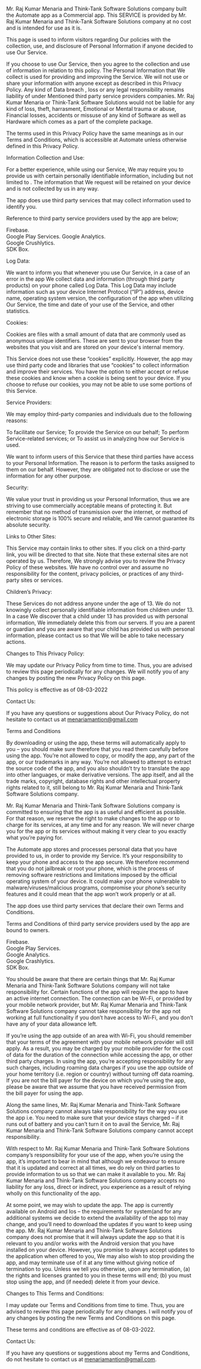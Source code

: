 Mr. Raj Kumar Menaria and Think-Tank Software Solutions  company built the Automate app as a Commercial app. This SERVICE is provided by Mr. Raj Kumar Menaria and Think-Tank Software Solutions  company at no cost and is intended for use as it is.

This page is used to inform visitors regarding Our policies with the collection, use, and disclosure of Personal Information if anyone decided to use Our Service.

If you choose to use Our Service, then you agree to the collection and use of information in relation to this policy. The Personal Information that We collect is used for providing and improving the Service. We will not use or share your information with anyone except as described in this Privacy Policy. Any kind of Data breach , loss or any legal responsibility remains liability of under Mentioned third party service providers companies. Mr. Raj Kumar Menaria or Think-Tank Software Solutions would not be liable for any kind of loss, theft, harrasment, Emotional or Mental trauma or abuse, Financial losses, accidents or missuse of any kind of Software as well as Hardware which comes as a part of the complete package. 

The terms used in this Privacy Policy have the same meanings as in our Terms and Conditions, which is accessible at Automate unless otherwise defined in this Privacy Policy.

Information Collection and Use:

For a better experience, while using our Service, We may require you to provide us with certain personally identifiable information, including but not limited to . The information that We request will be retained on your device and is not collected by us in any way.

The app does use third party services that may collect information used to identify you.

Reference to third party service providers used by the app are below;

Firebase.   
Google Play Services. 
Google Analytics.  
Google Crushlytics.          
SDK Box. 

Log Data:

We want to inform you that whenever you use Our Service, in a case of an error in the app We collect data and information (through third party products) on your phone called Log Data. This Log Data may include information such as your device Internet Protocol (“IP”) address, device name, operating system version, the configuration of the app when utilizing Our Service, the time and date of your use of the Service, and other statistics.

Cookies:

Cookies are files with a small amount of data that are commonly used as anonymous unique identifiers. These are sent to your browser from the websites that you visit and are stored on your device's internal memory.

This Service does not use these “cookies” explicitly. However, the app may use third party code and libraries that use “cookies” to collect information and improve their services. You have the option to either accept or refuse these cookies and know when a cookie is being sent to your device. If you choose to refuse our cookies, you may not be able to use some portions of this Service.

Service Providers:

We may employ third-party companies and individuals due to the following reasons:

To facilitate our Service;
To provide the Service on our behalf;
To perform Service-related services; or
To assist us in analyzing how our Service is used.

We want to inform users of this Service that these third parties have access to your Personal Information. The reason is to perform the tasks assigned to them on our behalf. However, they are obligated not to disclose or use the information for any other purpose.

Security:

We value your trust in providing us your Personal Information, thus we are striving to use commercially acceptable means of protecting it. But remember that no method of transmission over the internet, or method of electronic storage is 100% secure and reliable, and We cannot guarantee its absolute security.

Links to Other Sites:

This Service may contain links to other sites. If you click on a third-party link, you will be directed to that site. Note that these external sites are not operated by us. Therefore, We strongly advise you to review the Privacy Policy of these websites. We have no control over and assume no responsibility for the content, privacy policies, or practices of any third-party sites or services.

Children’s Privacy:

These Services do not address anyone under the age of 13. We do not knowingly collect personally identifiable information from children under 13. In a case We discover that a child under 13 has provided us with personal information, We immediately delete this from our servers. If you are a parent or guardian and you are aware that your child has provided us with personal information, please contact us so that We will be able to take necessary actions.

Changes to This Privacy Policy:

We may update our Privacy Policy from time to time. Thus, you are advised to review this page periodically for any changes. We will notify you of any changes by posting the new Privacy Policy on this page.

This policy is effective as of 08-03-2022

Contact Us:

If you have any questions or suggestions about Our Privacy Policy, do not hesitate to contact us at menariamantion@gmail.com



Terms and Conditions

By downloading or using the app, these terms will automatically apply to you – you should make sure therefore that you read them carefully before using the app. You’re not allowed to copy, or modify the app, any part of the app, or our trademarks in any way. You’re not allowed to attempt to extract the source code of the app, and you also shouldn’t try to translate the app into other languages, or make derivative versions. The app itself, and all the trade marks, copyright, database rights and other intellectual property rights related to it, still belong to Mr. Raj Kumar Menaria and Think-Tank Software Solutions  company.

Mr. Raj Kumar Menaria and Think-Tank Software Solutions  company is committed to ensuring that the app is as useful and efficient as possible. For that reason, we reserve the right to make changes to the app or to charge for its services, at any time and for any reason. We will never charge you for the app or its services without making it very clear to you exactly what you’re paying for.

The Automate app stores and processes personal data that you have provided to us, in order to provide my Service. It’s your responsibility to keep your phone and access to the app secure. We therefore recommend that you do not jailbreak or root your phone, which is the process of removing software restrictions and limitations imposed by the official operating system of your device. It could make your phone vulnerable to malware/viruses/malicious programs, compromise your phone’s security features and it could mean that the app won’t work properly or at all.

The app does use third party services that declare their own Terms and Conditions.

Terms and Conditions of third party service providers used by the app are bound to owners.

Firebase.   
Google Play Services.  
Google Analytics.  
Google Crashlytics.          
SDK Box.    

You should be aware that there are certain things that Mr. Raj Kumar Menaria and Think-Tank Software Solutions  company will not take responsibility for. Certain functions of the app will require the app to have an active internet connection. The connection can be Wi-Fi, or provided by your mobile network provider, but Mr. Raj Kumar Menaria and Think-Tank Software Solutions  company cannot take responsibility for the app not working at full functionality if you don’t have access to Wi-Fi, and you don’t have any of your data allowance left.

If you’re using the app outside of an area with Wi-Fi, you should remember that your terms of the agreement with your mobile network provider will still apply. As a result, you may be charged by your mobile provider for the cost of data for the duration of the connection while accessing the app, or other third party charges. In using the app, you’re accepting responsibility for any such charges, including roaming data charges if you use the app outside of your home territory (i.e. region or country) without turning off data roaming. If you are not the bill payer for the device on which you’re using the app, please be aware that we assume that you have received permission from the bill payer for using the app.

Along the same lines, Mr. Raj Kumar Menaria and Think-Tank Software Solutions  company cannot always take responsibility for the way you use the app i.e. You need to make sure that your device stays charged – if it runs out of battery and you can’t turn it on to avail the Service, Mr. Raj Kumar Menaria and Think-Tank Software Solutions  company cannot accept responsibility.

With respect to Mr. Raj Kumar Menaria and Think-Tank Software Solutions  company’s responsibility for your use of the app, when you’re using the app, it’s important to bear in mind that although we endeavour to ensure that it is updated and correct at all times, we do rely on third parties to provide information to us so that we can make it available to you. Mr. Raj Kumar Menaria and Think-Tank Software Solutions  company accepts no liability for any loss, direct or indirect, you experience as a result of relying wholly on this functionality of the app.

At some point, we may wish to update the app. The app is currently available on Android and Ios – the requirements for system(and for any additional systems we decide to extend the availability of the app to) may change, and you’ll need to download the updates if you want to keep using the app. Mr. Raj Kumar Menaria and Think-Tank Software Solutions  company does not promise that it will always update the app so that it is relevant to you and/or works with the Android version that you have installed on your device. However, you promise to always accept updates to the application when offered to you, We may also wish to stop providing the app, and may terminate use of it at any time without giving notice of termination to you. Unless we tell you otherwise, upon any termination, (a) the rights and licenses granted to you in these terms will end; (b) you must stop using the app, and (if needed) delete it from your device.

Changes to This Terms and Conditions:

I may update our Terms and Conditions from time to time. Thus, you are advised to review this page periodically for any changes. I will notify you of any changes by posting the new Terms and Conditions on this page.

These terms and conditions are effective as of 08-03-2022.

Contact Us:

If you have any questions or suggestions about my Terms and Conditions, do not hesitate to contact us at menariamantion@gmail.com.
